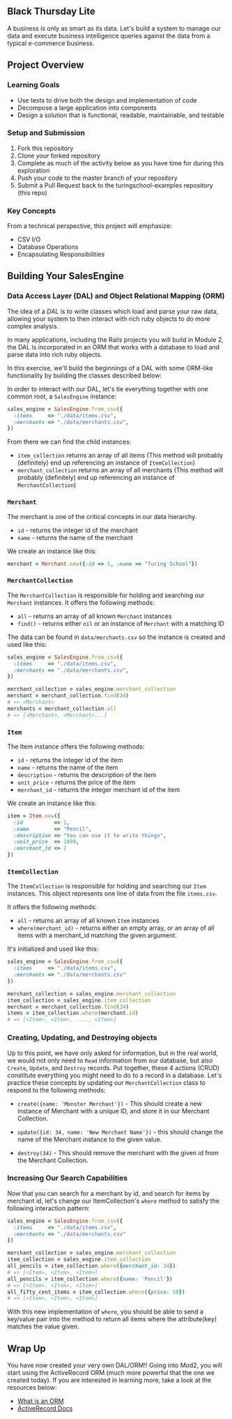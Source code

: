 ## Black Thursday Lite

A business is only as smart as its data. Let's build a system to manage our data and execute business intelligence queries against the data from a typical e-commerce business.

Project Overview
-----------------

### Learning Goals

*   Use tests to drive both the design and implementation of code
*   Decompose a large application into components
*   Design a solution that is functional, readable, maintainable, and testable

### Setup and Submission

1.  Fork this repository
1.  Clone _your_ forked repository
1.  Complete as much of the activity below as you have time for during this exploration
1.  Push your code to the master branch of your repository
1.  Submit a Pull Request back to the turingschool-examples repository (this repo)


### Key Concepts

From a technical perspective, this project will emphasize:

*   CSV I/O
*   Database Operations
*   Encapsulating Responsibilities

## Building Your SalesEngine

### Data Access Layer (DAL) and Object Relational Mapping (ORM)

The idea of a *DAL* is to write classes which load and parse your raw data, allowing your system to then interact with rich ruby objects to do more complex analysis.

In many applications, including the Rails projects you will build in Module 2, the DAL is incorporated in an ORM that works with a database to load and parse data into rich ruby objects.

In this exercise, we'll build the beginnings of a DAL with some ORM-like functionality by building the classes described below:

In order to interact with our DAL, let's tie everything together with one common root, a `SalesEngine` instance:

```ruby
sales_engine = SalesEngine.from_csv({
  :items     => "./data/items.csv",
  :merchants => "./data/merchants.csv",
})
```

From there we can find the child instances:

*   `item_collection` returns an array of all items (This method will probably (definitely) end up referencing an instance of `ItemCollection`)
*   `merchant_collection` returns an array of all merchants (This method will probably (definitely) end up referencing an instance of `MerchantCollection`)


### `Merchant`

The merchant is one of the critical concepts in our data hierarchy.

*   `id` - returns the integer id of the merchant
*   `name` - returns the name of the merchant

We create an instance like this:

```ruby
merchant = Merchant.new({:id => 5, :name => "Turing School"})
```

### `MerchantCollection`

The `MerchantCollection` is responsible for holding and searching our `Merchant`
instances. It offers the following methods:

*   `all` - returns an array of all known `Merchant` instances
*   `find()` - returns either `nil` or an instance of `Merchant` with a matching ID

The data can be found in `data/merchants.csv` so the instance is created and used like this:

```ruby
sales_engine = SalesEngine.from_csv({
  :items     => "./data/items.csv",
  :merchants => "./data/merchants.csv",
})

merchant_collection = sales_engine.merchant_collection
merchant = merchant_collection.find(34)
# => <Merchant>
merchants = merchant_collection.all
# => [<Merchant>, <Merchant>...]
```

### `Item`

The Item instance offers the following methods:

*   `id` - returns the integer id of the item
*   `name` - returns the name of the item
*   `description` - returns the description of the item
*   `unit_price` - returns the price of the item
*   `merchant_id` - returns the integer merchant id of the item

We create an instance like this:

```ruby
item = Item.new({
  :id          => 1,
  :name        => "Pencil",
  :description => "You can use it to write things",
  :unit_price  => 1099,
  :merchant_id => 2
})
```

### `ItemCollection`

The `ItemCollection` is responsible for holding and searching our `Item`
instances. This object represents one line of data from the file `items.csv`.

It offers the following methods:

*   `all` - returns an array of all known `Item` instances
*   `where(merchant_id)` - returns either an empty array, or an array of all items with a merchant_id matching the given argument.

It's initialized and used like this:

```ruby
sales_engine = SalesEngine.from_csv({
  :items     => "./data/items.csv",
  :merchants => "./data/merchants.csv"
})

merchant_collection = sales_engine.merchant_collection
item_collection = sales_engine.item_collection
merchant = merchant_collection.find(34)
items = item_collection.where(merchant.id)
# => [<Item>, <Item>, ...., <Item>]
```

### Creating, Updating, and Destroying objects

Up to this point, we have only asked for information, but in the real world, we would not only need to `Read` information from our database, but also `Create`, `Update`, and `Destroy` records.  Put together, these 4 actions (CRUD) constitute everything you might need to do to a record in a database.  Let's practice these concepts by updating our `MerchantCollection` class to respond to the following methods:

* `create({name: 'Monster Merchant'})` - This should create a new instance of Merchant with a unique ID, and store it in our Merchant Collection.

* `update({id: 34, name: 'New Merchant Name'})` - this should change the name of the Merchant instance to the given value.

* `destroy(34)` - This should remove the merchant with the given id from the Merchant Collection.

### Increasing Our Search Capabilities

Now that you can search for a merchant by id, and search for items by merchant id, let's change our ItemCollection's `where` method to satisfy the following interaction pattern:

```ruby
sales_engine = SalesEngine.from_csv({
  :items     => "./data/items.csv",
  :merchants => "./data/merchants.csv"
})

merchant_collection = sales_engine.merchant_collection
item_collection = sales_engine.item_collection
all_pencils = item_collection.where({merchant_id: 34})
# => [<Item>, <Item>, <Item>]
all_pencils = item_collection.where({name: 'Pencil'})
# => [<Item>, <Item>, <Item>]
all_fifty_cent_items = item_collection.where({price: 50})
# => [<Item>, <Item>, <Item>]
```

With this new implementation of `where`, you should be able to send a key/value pair into the method to return all items where the attribute(key) matches the value given.

## Wrap Up

You have now created your very own DAL/ORM!!  Going into Mod2, you will start using the ActiveRecord ORM (much more powerful that the one we created today).  If you are interested in learning more, take a look at the resources below:

* [What is an ORM](https://blog.bitsrc.io/what-is-an-orm-and-why-you-should-use-it-b2b6f75f5e2a)
* [ActiveRecord Docs](https://guides.rubyonrails.org/active_record_basics.html)
